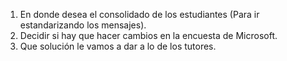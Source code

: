 
1. En donde desea el consolidado de los estudiantes (Para ir estandarizando los mensajes).
2. Decidir si hay que hacer cambios en la encuesta de Microsoft.
3. Que solución le vamos a dar a lo de los tutores.